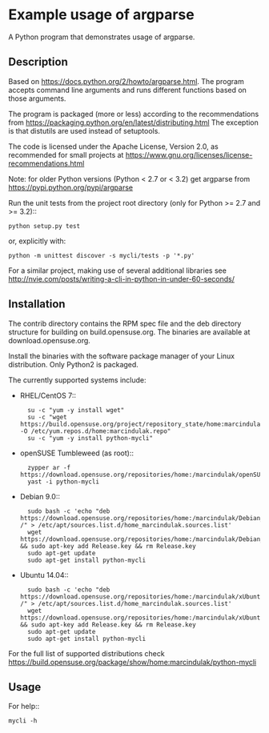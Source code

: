 Example usage of argparse
=========================

A Python program that demonstrates usage of argparse.


Description
-----------

Based on https://docs.python.org/2/howto/argparse.html.
The program accepts command line arguments and runs different functions based
on those arguments.

The program is packaged (more or less) according to the recommendations
from https://packaging.python.org/en/latest/distributing.html
The exception is that distutils are used instead of setuptools.

The code is licensed under the Apache License, Version 2.0,
as recommended for small projects at
https://www.gnu.org/licenses/license-recommendations.html

Note: for older Python versions (Python < 2.7 or < 3.2) get argparse from
https://pypi.python.org/pypi/argparse

Run the unit tests from the project root directory
(only for Python >= 2.7 and >= 3.2)::

    python setup.py test

or, explicitly with:

    python -m unittest discover -s mycli/tests -p '*.py'

For a similar project, making use of several additional libraries see
http://nvie.com/posts/writing-a-cli-in-python-in-under-60-seconds/

Installation
------------

The contrib directory contains the RPM spec file
and the deb directory structure for building on build.opensuse.org.
The binaries are available at download.opensuse.org.

Install the binaries with the software package manager of your Linux
distribution. Only Python2 is packaged.

The currently supported systems include:

- RHEL/CentOS 7::

        su -c "yum -y install wget"
        su -c "wget https://build.opensuse.org/project/repository_state/home:marcindulak/RHEL_7/home:marcindulak.repo -O /etc/yum.repos.d/home:marcindulak.repo"
        su -c "yum -y install python-mycli"

- openSUSE Tumbleweed (as root)::

        zypper ar -f https://download.opensuse.org/repositories/home:/marcindulak/openSUSE_Tumbleweed/home:marcindulak.repo
        yast -i python-mycli

- Debian 9.0::

        sudo bash -c 'echo "deb https://download.opensuse.org/repositories/home:/marcindulak/Debian_9.0 /" > /etc/apt/sources.list.d/home_marcindulak.sources.list'
        wget https://download.opensuse.org/repositories/home:/marcindulak/Debian_9.0/Release.key && sudo apt-key add Release.key && rm Release.key
        sudo apt-get update
        sudo apt-get install python-mycli

- Ubuntu 14.04::

        sudo bash -c 'echo "deb https://download.opensuse.org/repositories/home:/marcindulak/xUbuntu_14.04 /" > /etc/apt/sources.list.d/home_marcindulak.sources.list'
        wget https://download.opensuse.org/repositories/home:/marcindulak/xUbuntu_14.04/Release.key && sudo apt-key add Release.key && rm Release.key
        sudo apt-get update
        sudo apt-get install python-mycli

For the full list of supported distributions check
https://build.opensuse.org/package/show/home:marcindulak/python-mycli

Usage
-----

For help::

    mycli -h
